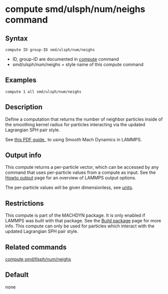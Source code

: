 # compute smd/ulsph/num/neighs command

## Syntax

``` LAMMPS
compute ID group-ID smd/ulsph/num/neighs
```

-   ID, group-ID are documented in [compute](compute) command
-   smd/ulsph/num/neighs = style name of this compute command

## Examples

``` LAMMPS
compute 1 all smd/ulsph/num/neighs
```

## Description

Define a computation that returns the number of neighbor particles
inside of the smoothing kernel radius for particles interacting via the
updated Lagrangian SPH pair style.

See [this PDF guide](PDF/MACHDYN_LAMMPS_userguide.pdf)\_ to using Smooth
Mach Dynamics in LAMMPS.

## Output info

This compute returns a per-particle vector, which can be accessed by any
command that uses per-particle values from a compute as input. See the
[Howto output](Howto_output) page for an overview of LAMMPS output
options.

The per-particle values will be given dimensionless, see [units](units).

## Restrictions

This compute is part of the MACHDYN package. It is only enabled if
LAMMPS was built with that package. See the [Build
package](Build_package) page for more info. This compute can only be
used for particles which interact with the updated Lagrangian SPH pair
style.

## Related commands

[compute smd/tlsph/num/neighs](compute_smd_tlsph_num_neighs)

## Default

none
